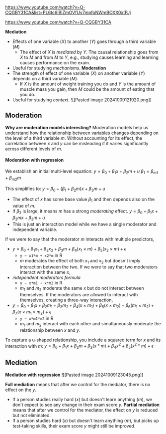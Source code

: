 https://www.youtube.com/watch?v=Q-CQGBY31CA&list=PL6tc6IBlZmOVfUv7mpfoNWmBOXX0xtPJj


https://www.youtube.com/watch?v=Q-CQGBY31CA

**Mediation**
- Effects of one variable ($X$) to another ($Y$) goes through a third variable ($M$)
	- The effect of $X$ is *mediated* by $Y$.  The causal relationship goes from $X$ to $M$ and from $M$ to $Y$, e.g., studying causes learning and learning causes performance on the exam.
- Useful for studying *mechanisms*.
**Moderation**
- The strength of effect of one variable ($X$) on another variable ($Y$) depends on a third variable ($M$).
	- If $X$ is the amount of weight training you do and $Y$ is the amount of muscle mass you gain, then $M$ could be the amount of eating that you do.
- Useful for studying *context*.
![[Pasted image 20241009121920.png]]

## Moderation
**Why are moderation models interesting?**
Moderation models help us understand how the relationship between variables changes depending on the level of a third variable $m$.  Without accounting for its effect, the correlation between $x$ and $y$ can be misleading if it varies significantly across different levels of $m$.
#### Moderation with regression
We establish an initial multi-level equation:
$y = \beta_0 + \beta_1x + \beta_2m + u$
$\beta_1 = \beta_{m1} + \beta_{m2}m$

This simplifies to:
$y = \beta_0 + (\beta_1 + \beta_2m)x + \beta_3m + u$
- The effect of $x$ has some base value $\beta_1$ and then depends also on the value of $m$.
- If $\beta_2$ is large, it means $m$ has a strong *moderating* effect.
$y = \beta_0 + \beta_1x + \beta_2mx + \beta_3m + u$
- This is just an interaction model while we have a single moderator and independent variable.

If we were to say that the moderator $m$ interacts with multiple predictors, 
- $y=\beta_0+\beta_1x_1+\beta_2x_2+\beta_3m+\beta_4(x_1 \times m)+\beta_5(x_2 \times m)+\epsilon$
	- `y ~ x1*m + x2*m` in R
	- $m$ moderates the effect of both $x_1$ and $x_2$ but doesn't imply interaction between the two.
If we were to say that two moderators interact with the same $x$, 
- *independent moderators formula*
	- `y ~ x*m1 + x*m2` in R
	- $m_1$ and $m_2$ moderate the same $x$ but do not interact between themselves.
If the moderators are allowed to interact with themselves, creating a three-way interaction, 
- $y = \beta_0 + \beta_1x + \beta_2m_1 + \beta_3m_2 + \beta_4(x \times m_1) + \beta_5(x \times m_2) + \beta_6(m_1 \times m_2) + \beta_7(x \times m_1 \times m_2) + \epsilon$ 
	- `y ~ x*m1*m2` in R
	- $m_1$ and $m_2$ interact with each other and simultaneously moderate the relationship between $x$ and $y$.

To capture a u-shaped relationship, you include a squared term for $x$ and its interaction with $m$:
$y = \beta_0 + \beta_1x + \beta_2m + \beta_3(x * m) + \beta_4x^2 + \beta_5(x^2 * m) + \epsilon$

## Mediation

**Mediation with regression**
![[Pasted image 20241009123045.png]]

**Full mediation** means that after we control for the mediator, there is no effect on the $y$.
- If a person studies really hard ($x$) but doesn't learn anything ($m$), we don't expect to see any change in their exam score $y$.
**Partial mediation** means that after we control for the mediator, the effect on $y$ is reduced but not eliminated.
- If a person studies hard ($x$) but doesn't learn anything ($m$), but picks up test-taking skills, their exam score $y$ might still be improved.